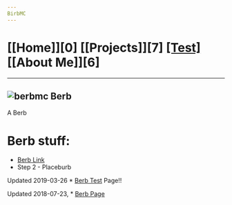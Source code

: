 ```yaml
---
BirbMC
---
```

# [[Home]][0] [[Projects]][7] [[Test]][1] [[About Me]][6]
---
![berbmc](https://styles.redditmedia.com/t5_2px70n/styles/communityIcon_ny9j3dtk1f351.png)
Berb
---
A Berb
# Berb stuff:
* [Berb Link][2]
* Step 2 - Placeburb

Updated 2019-03-26  * [Berb Test][1] Page!!

Updated 2018-07-23, * [Berb Page][2]


[1]: /test/
[2]: /bird/
